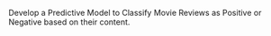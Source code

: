 Develop a Predictive Model to Classify Movie Reviews as Positive or Negative based on their content.
